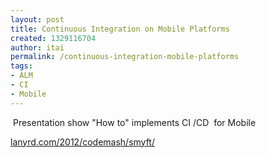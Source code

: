 ```yaml
---
layout: post
title: Continuous Integration on Mobile Platforms
created: 1329116704
author: itai
permalink: /continuous-integration-mobile-platforms
tags:
- ALM
- CI
- Mobile
---
```

<p>&nbsp;Presentation show &quot;How to&quot; implements CI /CD &nbsp;for Mobile&nbsp;</p>
<p><a href="http://lanyrd.com/2012/codemash/smyft/ ">lanyrd.com/2012/codemash/smyft/ </a></p>
<p>&nbsp;</p>
